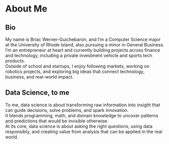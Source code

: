 # About Me

## Bio
My name is Briac Werner-Guichebaron, and I’m a Computer Science major at the University of Rhode Island, also pursuing a minor in General Business.  
I’m an entrepreneur at heart and currently building projects across finance and technology, including a private investment vehicle and sports tech products.  
Outside of school and startups, I enjoy following markets, working on robotics projects, and exploring big ideas that connect technology, business, and real-world impact.

## Data Science, to me
To me, data science is about transforming raw information into insight that can guide decisions, solve problems, and spark innovation.  
It blends programming, math, and domain knowledge to uncover patterns and predictions that would be invisible otherwise.  
At its core, data science is about asking the right questions, using data responsibly, and creating value from analysis that can be applied in the real world.